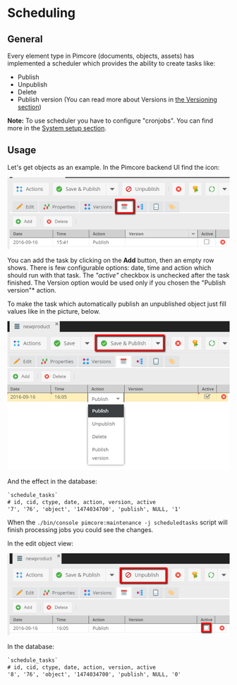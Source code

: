 # Scheduling

## General
Every element type in Pimcore (documents, objects, assets) has implemented a scheduler which provides the ability to create 
tasks like:

* Publish
* Unpublish
* Delete
* Publish version (You can read more about Versions in [the Versioning section](./01_Versioning.md))

**Note:** To use scheduler you have to configure "cronjobs". You can find more in the [System setup section](../23_Installation_and_Upgrade/03_System_Setup_and_Hosting/README.md).


## Usage

Let's get objects as an example.
In the Pimcore backend UI find the icon: 

![Scheduling - the icon in editmode](../img/scheduling_editmode_icon.png)

You can add the task by clicking on the **Add** button, then an empty row shows. 
There is few configurable options: date, time and action which should run with that task. 
The *"active"* checkbox is unchecked after the task finished.
The Version option would be used only if you chosen the "Publish version"* action.

To make the task which automatically publish an unpublished object just fill values like in the picture, below.

![Scheduling - the new task](../img/scheduling_new_task.png)

And the effect in the database:

```
`schedule_tasks`
# id, cid, ctype, date, action, version, active
'7', '76', 'object', '1474034700', 'publish', NULL, '1'
```

When the `./bin/console pimcore:maintenance -j scheduledtasks` script will finish processing jobs you could see the changes.

In the edit object view:

![Scheduling - the processed task](../img/scheduling_processed_task.png)

In the database:
```
`schedule_tasks`
# id, cid, ctype, date, action, version, active
'8', '76', 'object', '1474034700', 'publish', NULL, '0'
```
 

